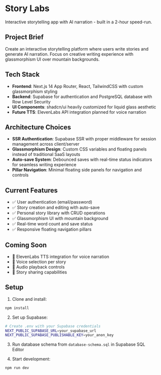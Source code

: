 # Story Labs

Interactive storytelling app with AI narration - built in a 2-hour speed-run.

## Project Brief
Create an interactive storytelling platform where users write stories and generate AI narration. Focus on creative writing experience with glassmorphism UI over mountain backgrounds.

## Tech Stack
- **Frontend**: Next.js 14 App Router, React, TailwindCSS with custom glassmorphism styling
- **Backend**: Supabase for authentication and PostgreSQL database with Row Level Security
- **UI Components**: shadcn/ui heavily customized for liquid glass aesthetic
- **Future TTS**: ElevenLabs API integration planned for voice narration

## Architecture Choices
- **SSR Authentication**: Supabase SSR with proper middleware for session management across client/server
- **Glassmorphism Design**: Custom CSS variables and floating panels instead of traditional SaaS layouts
- **Auto-save System**: Debounced saves with real-time status indicators for seamless writing experience
- **Pillar Navigation**: Minimal floating side panels for navigation and controls

## Current Features
- ✅ User authentication (email/password)
- ✅ Story creation and editing with auto-save
- ✅ Personal story library with CRUD operations
- ✅ Glassmorphism UI with mountain background
- ✅ Real-time word count and save status
- ✅ Responsive floating navigation pillars

## Coming Soon
- 🎯 ElevenLabs TTS integration for voice narration
- 🎯 Voice selection per story
- 🎯 Audio playback controls
- 🎯 Story sharing capabilities

## Setup

1. Clone and install:
```bash
npm install
```

2. Set up Supabase:
```bash
# Create .env with your Supabase credentials
NEXT_PUBLIC_SUPABASE_URL=your_supabase_url
NEXT_PUBLIC_SUPABASE_PUBLISHABLE_KEY=your_anon_key
```

3. Run database schema from `database-schema.sql` in Supabase SQL Editor

4. Start development:
```bash
npm run dev
```
